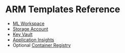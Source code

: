# ARM Templates Reference

- [ML Workspace](https://docs.microsoft.com/en-us/azure/templates/microsoft.machinelearningservices/workspaces?tabs=json)
- [Storage Account](https://docs.microsoft.com/en-us/azure/templates/microsoft.storage/storageaccounts?tabs=json)
- [Key Vault](https://docs.microsoft.com/en-us/azure/templates/microsoft.keyvault/vaults?tabs=json)
- [Application Insights](https://docs.microsoft.com/en-us/azure/templates/microsoft.insights/components?tabs=json)
- Optional [Container Registry](https://docs.microsoft.com/en-us/azure/templates/microsoft.containerregistry/registries?tabs=json)

